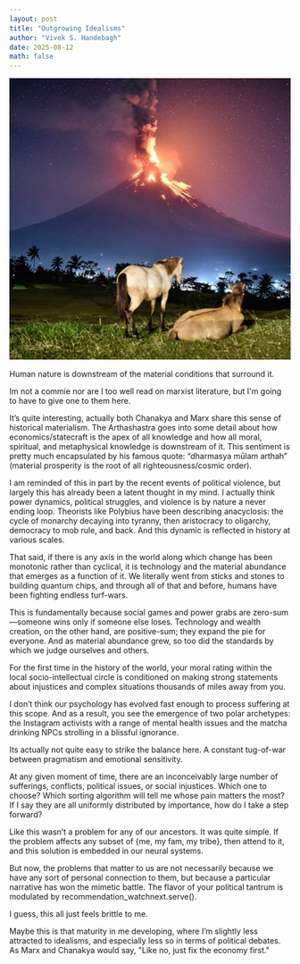 ```yaml
---
layout: post
title: "Outgrowing Idealisms"
author: "Vivek S. Handebagh"
date: 2025-08-12
math: false
---
```


![horses](/assets/images/horses-volcano.jpg)

Human nature is downstream of the material conditions that surround it. 

Im not a commie nor are I too well read on marxist literature, but I'm going to have to give one to them here.

It’s quite interesting, actually both Chanakya and Marx share this sense of historical materialism. The Arthashastra goes into some detail about how economics/statecraft is the apex of all knowledge and how all moral, spiritual, and metaphysical knowledge is downstream of it. This sentiment is pretty much encapsulated by his famous quote: “dharmasya mūlam arthah” (material prosperity is the root of all righteousness/cosmic order).

I am reminded of this in part by the recent events of political violence, but largely this has already been a latent thought in my mind. I actually think power dynamics, political struggles, and violence is by nature a never ending loop. Theorists like Polybius have been describing anacyclosis: the cycle of monarchy decaying into tyranny, then aristocracy to oligarchy, democracy to mob rule, and back. And this dynamic is reflected in history at various scales.

That said, if there is any axis in the world along which change has been monotonic rather than cyclical, it is technology and the material abundance that emerges as a function of it. We literally went from sticks and stones to building quantum chips, and through all of that and before, humans have been fighting endless turf-wars.

This is fundamentally because social games and power grabs are zero-sum—someone wins only if someone else loses. Technology and wealth creation, on the other hand, are positive-sum; they expand the pie for everyone. And as material abundance grew, so too did the standards by which we judge ourselves and others. 

For the first time in the history of the world, your moral rating within the local socio-intellectual circle is conditioned on making strong statements about injustices and complex situations thousands of miles away from you.

I don’t think our psychology has evolved fast enough to process suffering at this scope. And as a result, you see the emergence of two polar archetypes: the Instagram activists with a range of mental health issues and the matcha drinking NPCs strolling in a blissful ignorance. 

Its actually not quite easy to strike the balance here. A constant tug-of-war between pragmatism and emotional sensitivity. 

At any given moment of time, there are an inconceivably large number of sufferings, conflicts, political issues, or social injustices. Which one to choose? Which sorting algorithm will tell me whose pain matters the most? If I say they are all uniformly distributed by importance, how do I take a step forward?

Like this wasn’t a problem for any of our ancestors. It was quite simple. If the problem affects any subset of {me, my fam, my tribe}, then attend to it, and this solution is embedded in our neural systems.

But now, the problems that matter to us are not necessarily because we have any sort of personal connection to them, but because a particular narrative has won the mimetic battle. The flavor of your political tantrum is modulated by recommendation_watchnext.serve(). 

I guess, this all just feels brittle to me.

Maybe this is that maturity in me developing, where I’m slightly less attracted to idealisms, and especially less so in terms of political debates. As Marx and Chanakya would say, "Like no, just fix the economy first."

